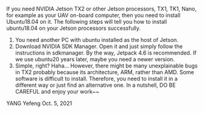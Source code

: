 If you need NVIDIA Jetson TX2 or other Jetson processors, TX1, TK1, Nano, for example as your UAV on-board computer, then you need to install Ubuntu18.04 on it. The following steps will tell you how to install ubuntu18.04 on your Jetson processors successfully.
  1. You need another PC with ubuntu installed as the host of Jetson.
  2. Download NVIDIA SDK Manager. Open it and just simply follow the instructions in sdkmanager. By the way, Jetpack 4.6 is recommended. If we use ubuntu20 years later, maybe you need a newer version.
  3. Simple, right? Haha… However, there might be many unexplainable bugs in TX2 probably because its architecture, ARM, rather than AMD. Some software is difficult to install. Therefore, you need to install it in a different way or just find an alternative one. In a nutshell, DO BE CAREFUL and enjoy your work~~

YANG Yefeng
Oct. 5, 2021
